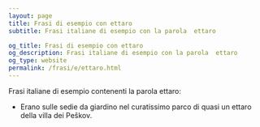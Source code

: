 ```yaml
---
layout: page
title: Frasi di esempio con ettaro 
subtitle: Frasi italiane di esempio con la parola  ettaro

og_title: Frasi di esempio con ettaro 
og_description: Frasi italiane di esempio con la parola  ettaro
og_type: website
permalink: /frasi/e/ettaro.html
---
```


Frasi italiane di esempio contenenti la parola ettaro:


- Erano sulle sedie da giardino nel curatissimo parco di quasi un ettaro della villa dei Peškov.

